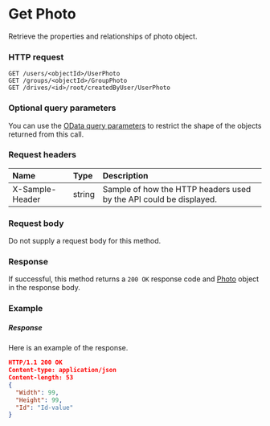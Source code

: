 # Get Photo

Retrieve the properties and relationships of photo object.
### HTTP request
```http
GET /users/<objectId>/UserPhoto
GET /groups/<objectId>/GroupPhoto
GET /drives/<id>/root/createdByUser/UserPhoto
```
### Optional query parameters
You can use the [OData query parameters](odata-optional-query-parameters.md) to restrict the shape of the objects returned from this call.
### Request headers
| Name       | Type | Description|
|:-----------|:------|:----------|
| X-Sample-Header  | string  | Sample of how the HTTP headers used by the API could be displayed.|

### Request body
Do not supply a request body for this method.
### Response
If successful, this method returns a `200 OK` response code and [Photo](../resources/photo.md) object in the response body.
### Example
##### Response
Here is an example of the response.
```json
HTTP/1.1 200 OK
Content-type: application/json
Content-length: 53
{
  "Width": 99,
  "Height": 99,
  "Id": "Id-value"
}
```

<!-- uuid: bf81bf67-42f6-469d-8916-ac2d0213922e\n2015-10-09 15:15:45 UTC -->